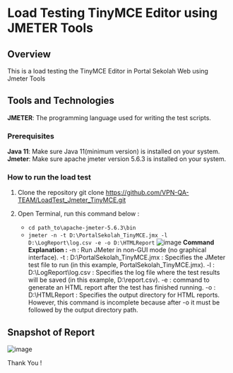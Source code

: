 # Load Testing TinyMCE Editor using JMETER Tools

## Overview
This is a load testing the TinyMCE Editor in Portal Sekolah Web using Jmeter Tools

## Tools and Technologies
**JMETER**: The programming language used for writing the test scripts.

### Prerequisites
**Java 11**: Make sure Java 11(minimum version) is installed on your system.
**Jmeter**: Make sure apache jmeter version 5.6.3 is installed on your system.

### How to run the load test
1. Clone the repository
   git clone https://github.com/VPN-QA-TEAM/LoadTest_Jmeter_TinyMCE.git
   
2. Open Terminal, run this command below :  
   - ```cd path_to\apache-jmeter-5.6.3\bin```
   - ```jmeter -n -t D:\PortalSekolah_TinyMCE.jmx -l D:\LogReport\log.csv -e -o D:\HTMLReport```
   ![image](https://github.com/VPN-QA-TEAM/LoadTest_Jmeter_TinyMCE/assets/146044337/c77adb0c-d245-45d3-8372-1d6d824a6b57)
   **Command Explanation :**
     -n : Run JMeter in non-GUI mode (no graphical interface).
     -t : D:\PortalSekolah_TinyMCE.jmx : Specifies the JMeter test file to run (in this example, PortalSekolah_TinyMCE.jmx).
     -l : D:\LogReport\log.csv : Specifies the log file where the test results will be saved (in this example, D:\report.csv).
     -e : command to generate an HTML report after the test has finished running.
     -o : D:\HTMLReport : Specifies the output directory for HTML reports. However, this command is incomplete because after -o it must be followed by the output directory path.

## Snapshot of Report
![image](https://github.com/VPN-QA-TEAM/LoadTest_Jmeter_TinyMCE/assets/146044337/2eec33bd-b48d-4c3a-82e2-354435b8030e)


Thank You !


